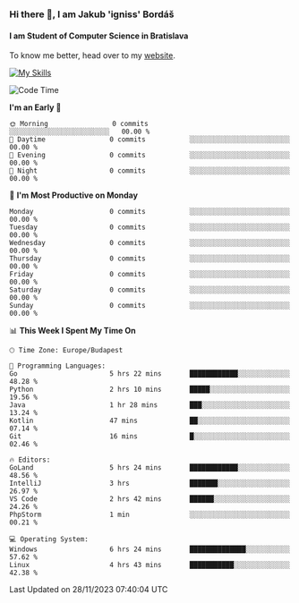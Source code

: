 ### Hi there 👋, I am Jakub 'igniss' Bordáš

#### I am Student of Computer Science in Bratislava
To know me better, head over to my [website](https://bordas.sk).

[![My Skills](https://skillicons.dev/icons?i=js,html,css,figma,svelte,java,kotlin,python,postgresql,typescript,nest,nodejs)](https://bordas.sk)


<!--START_SECTION:waka-->
![Code Time](http://img.shields.io/badge/Code%20Time-1%2C285%20hrs%2040%20mins-blue)

**I'm an Early 🐤** 

```text
🌞 Morning                0 commits           ░░░░░░░░░░░░░░░░░░░░░░░░░   00.00 % 
🌆 Daytime                0 commits           ░░░░░░░░░░░░░░░░░░░░░░░░░   00.00 % 
🌃 Evening                0 commits           ░░░░░░░░░░░░░░░░░░░░░░░░░   00.00 % 
🌙 Night                  0 commits           ░░░░░░░░░░░░░░░░░░░░░░░░░   00.00 % 
```
📅 **I'm Most Productive on Monday** 

```text
Monday                   0 commits           ░░░░░░░░░░░░░░░░░░░░░░░░░   00.00 % 
Tuesday                  0 commits           ░░░░░░░░░░░░░░░░░░░░░░░░░   00.00 % 
Wednesday                0 commits           ░░░░░░░░░░░░░░░░░░░░░░░░░   00.00 % 
Thursday                 0 commits           ░░░░░░░░░░░░░░░░░░░░░░░░░   00.00 % 
Friday                   0 commits           ░░░░░░░░░░░░░░░░░░░░░░░░░   00.00 % 
Saturday                 0 commits           ░░░░░░░░░░░░░░░░░░░░░░░░░   00.00 % 
Sunday                   0 commits           ░░░░░░░░░░░░░░░░░░░░░░░░░   00.00 % 
```


📊 **This Week I Spent My Time On** 

```text
🕑︎ Time Zone: Europe/Budapest

💬 Programming Languages: 
Go                       5 hrs 22 mins       ████████████░░░░░░░░░░░░░   48.28 % 
Python                   2 hrs 10 mins       █████░░░░░░░░░░░░░░░░░░░░   19.56 % 
Java                     1 hr 28 mins        ███░░░░░░░░░░░░░░░░░░░░░░   13.24 % 
Kotlin                   47 mins             ██░░░░░░░░░░░░░░░░░░░░░░░   07.14 % 
Git                      16 mins             █░░░░░░░░░░░░░░░░░░░░░░░░   02.46 % 

🔥 Editors: 
GoLand                   5 hrs 24 mins       ████████████░░░░░░░░░░░░░   48.56 % 
IntelliJ                 3 hrs               ███████░░░░░░░░░░░░░░░░░░   26.97 % 
VS Code                  2 hrs 42 mins       ██████░░░░░░░░░░░░░░░░░░░   24.26 % 
PhpStorm                 1 min               ░░░░░░░░░░░░░░░░░░░░░░░░░   00.21 % 

💻 Operating System: 
Windows                  6 hrs 24 mins       ██████████████░░░░░░░░░░░   57.62 % 
Linux                    4 hrs 43 mins       ███████████░░░░░░░░░░░░░░   42.38 % 
```


 Last Updated on 28/11/2023 07:40:04 UTC
<!--END_SECTION:waka-->
